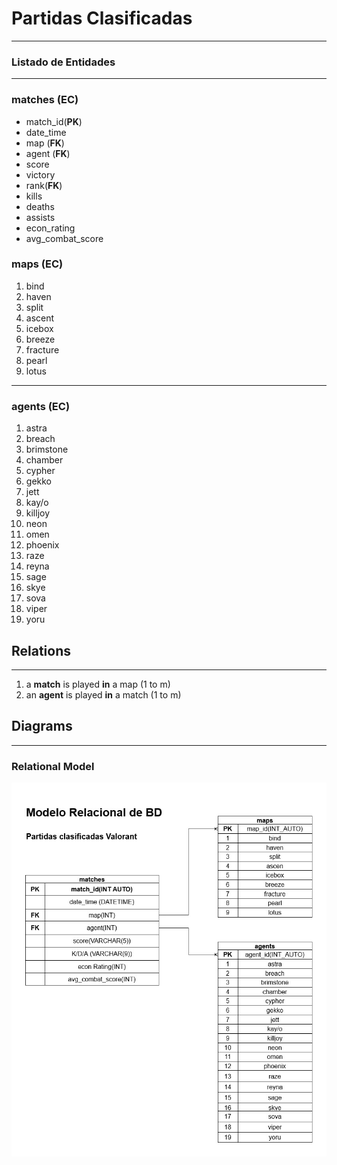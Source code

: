 # Partidas Clasificadas

---

### Listado de Entidades

---

### matches (**EC**)

- match_id(**PK**)
- date_time
- map (**FK**)
- agent (**FK**)
- score
- victory
- rank(**FK**)
- kills
- deaths
- assists
- econ_rating
- avg_combat_score

### maps (**EC**)

1. bind
1. haven
1. split
1. ascent
1. icebox
1. breeze
1. fracture
1. pearl
1. lotus

---

### agents (**EC**)
1. astra
1. breach
1. brimstone
1. chamber
1. cypher
1. gekko
1. jett
1. kay/o
1. killjoy
1. neon
1. omen
1. phoenix
1. raze
1. reyna
1. sage
1. skye
1. sova
1. viper
1. yoru


## Relations

---

1. a **match** is played **in** a map (1 to m)
1. an **agent** is played **in** a match (1 to m)

## Diagrams 

--- 

### Relational Model

![relational db model](../img/relational.jpg)



